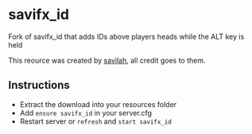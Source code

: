 # savifx_id
Fork of savifx_id that adds IDs above players heads while the ALT key is held

This reource was created by [savilah](https://github.com/savilah), all credit goes to them.

## Instructions

- Extract the download into your resources folder
- Add `ensure savifx_id` in your server.cfg
- Restart server or `refresh` and `start savifx_id`
